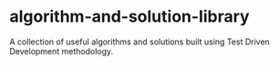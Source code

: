 # algorithm-and-solution-library
A collection of useful algorithms and solutions built using Test Driven Development methodology.  
